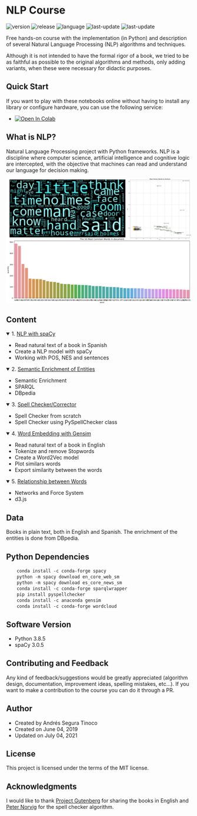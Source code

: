 # NLP Course
![version](https://img.shields.io/badge/version-Pro-blue)
![release](https://img.shields.io/badge/release-1.0.0-blue)
![language](https://img.shields.io/badge/language-Python_3.7%7C3.8-brightgreen)
![last-update](https://img.shields.io/badge/last_update-07/04/2021-orange)
![last-update](https://img.shields.io/badge/license-MIT-orange)

Free hands-on course with the implementation (in Python) and description of several Natural Language Processing (NLP) algorithms and techniques.

Although it is not intended to have the formal rigor of a book, we tried to be as faithful as possible to the original algorithms and methods, only adding variants, when these were necessary for didactic purposes.

## Quick Start
If you want to play with these notebooks online without having to install any library or configure hardware, you can use the following service:
- <a href="https://colab.research.google.com/github/ansegura7/NLP/blob/master/" target="_blank"><img src="https://colab.research.google.com/assets/colab-badge.svg" alt="Open In Colab"/></a>

## What is NLP?
Natural Language Processing project with Python frameworks. NLP is a discipline where computer science, artificial intelligence and cognitive logic are intercepted, with the objective that machines can read and understand our language for decision making.

![NLP Header](https://raw.githubusercontent.com/ansegura7/NLP/master/image/header.jpg)

## Content
<details open>
<summary>1. <a href="https://ansegura7.github.io/NLP/pages/NLP_SpaCy.html" >NLP with spaCy</a></summary>
<ul>
	<li>Read natural text of a book in Spanish</li>
	<li>Create a NLP model with spaCy</li>
	<li>Working with POS, NES and sentences</li>
</ul>
</details>
<details open>
<summary>2. <a href="https://ansegura7.github.io/NLP/pages/NLP_SemanticEnrich.html" >Semantic Enrichment of Entities</a></summary>
<ul>
	<li>Semantic Enrichment</li>
	<li>SPARQL</li>
	<li>DBpedia</li>
</ul>
</details>
<details open>
<summary>3. <a href="https://ansegura7.github.io/NLP/pages/NLP_SpellChecker.html" >Spell Checker/Corrector</a></summary>
<ul>
	<li>Spell Checker from scratch</li>
	<li>Spell Checker using PySpellChecker class</li>
</ul>
</details>
<details open>
<summary>4. <a href="https://ansegura7.github.io/NLP/pages/NLP_Word2Vec.html" >Word Embedding with Gensim</a></summary>
<ul>
	<li>Read natural text of a book in English</li>
	<li>Tokenize and remove Stopwords</li>
	<li>Create a Word2Vec model</li>
	<li>Plot similars words</li>
	<li>Export similarity between the words</li>
</ul>
</details>
<details open>
<summary>5. <a href="https://ansegura7.github.io/NLP/pages/NLP_Network.html" >Relationship between Words</a></summary>
<ul>
	<li>Networks and Force System</li>
	<li>d3.js</li>
</ul>
</details>

## Data
Books in plain text, both in English and Spanish. The enrichment of the entities is done from DBpedia.

## Python Dependencies
``` console
    conda install -c conda-forge spacy
    python -m spacy download en_core_web_sm
    python -m spacy download es_core_news_sm
    conda install -c conda-forge sparqlwrapper
    pip install pyspellchecker
    conda install -c anaconda gensim
    conda install -c conda-forge wordcloud
```

## Software Version
- Python 3.8.5
- spaCy 3.0.5

## Contributing and Feedback
Any kind of feedback/suggestions would be greatly appreciated (algorithm design, documentation, improvement ideas, spelling mistakes, etc...). If you want to make a contribution to the course you can do it through a PR.

## Author
- Created by Andrés Segura Tinoco
- Created on June 04, 2019
- Updated on July 04, 2021

## License
This project is licensed under the terms of the MIT license.

## Acknowledgments
I would like to thank <a href="http://www.gutenberg.org" target="_blank" >Project Gutenberg</a> for sharing the books in English and <a href="https://norvig.com/" target="_blank" >Peter Norvig</a> for the spell checker algorithm.

